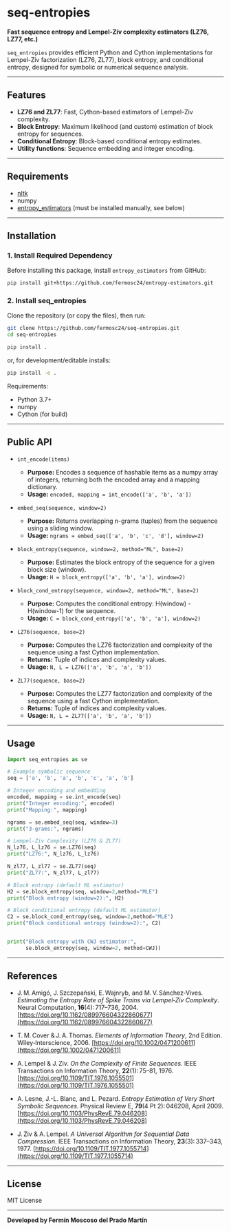 # seq-entropies

**Fast sequence entropy and Lempel-Ziv complexity estimators (LZ76, LZ77, etc.)**

`seq_entropies` provides efficient Python and Cython implementations for Lempel-Ziv factorization (LZ76, ZL77), block entropy, and conditional entropy, designed for symbolic or numerical sequence analysis.

---

## Features

- **LZ76 and ZL77**: Fast, Cython-based estimators of Lempel-Ziv complexity.
- **Block Entropy**: Maximum likelihood (and custom) estimation of block entropy for sequences.
- **Conditional Entropy**: Block-based conditional entropy estimates.
- **Utility functions**: Sequence embedding and integer encoding.

---

## Requirements

- [nltk](https://www.nltk.org/)
- numpy
- [entropy_estimators](https://github.com/fermosc24/entropy-estimators) (must be installed manually, see below)

---

## Installation

### 1. Install Required Dependency

Before installing this package, install `entropy_estimators` from GitHub:

```bash
pip install git+https://github.com/fermosc24/entropy-estimators.git
```

### 2. Install seq_entropies

Clone the repository (or copy the files), then run:

```bash
git clone https://github.com/fermosc24/seq-entropies.git
cd seq-entropies

pip install .
```
or, for development/editable installs:

```bash
pip install -e .
```

Requirements:  
- Python 3.7+  
- numpy  
- Cython (for build)  

---

## Public API

- `int_encode(items)`
  - **Purpose:** Encodes a sequence of hashable items as a numpy array of integers, returning both the encoded array and a mapping dictionary.
  - **Usage:** `encoded, mapping = int_encode(['a', 'b', 'a'])`

- `embed_seq(sequence, window=2)`
  - **Purpose:** Returns overlapping n-grams (tuples) from the sequence using a sliding window.
  - **Usage:** `ngrams = embed_seq(['a', 'b', 'c', 'd'], window=2)`

- `block_entropy(sequence, window=2, method="ML", base=2)`
  - **Purpose:** Estimates the block entropy of the sequence for a given block size (window).
  - **Usage:** `H = block_entropy(['a', 'b', 'a'], window=2)`

- `block_cond_entropy(sequence, window=2, method="ML", base=2)`
  - **Purpose:** Computes the conditional entropy: H(window) - H(window-1) for the sequence.
  - **Usage:** `C = block_cond_entropy(['a', 'b', 'a'], window=2)`

- `LZ76(sequence, base=2)`
  - **Purpose:** Computes the LZ76 factorization and complexity of the sequence using a fast Cython implementation.
  - **Returns:** Tuple of indices and complexity values.
  - **Usage:** `N, L = LZ76(['a', 'b', 'a', 'b'])`

- `ZL77(sequence, base=2)`
  - **Purpose:** Computes the LZ77 factorization and complexity of the sequence using a fast Cython implementation.
  - **Returns:** Tuple of indices and complexity values.
  - **Usage:** `N, L = ZL77(['a', 'b', 'a', 'b'])`

---

## Usage

```python
import seq_entropies as se

# Example symbolic sequence
seq = ['a', 'b', 'a', 'b', 'c', 'a', 'b']

# Integer encoding and embedding
encoded, mapping = se.int_encode(seq)
print("Integer encoding:", encoded)
print("Mapping:", mapping)

ngrams = se.embed_seq(seq, window=3)
print("3-grams:", ngrams)

# Lempel-Ziv Complexity (LZ76 & ZL77)
N_lz76, L_lz76 = se.LZ76(seq)
print("LZ76:", N_lz76, L_lz76)

N_zl77, L_zl77 = se.ZL77(seq)
print("ZL77:", N_zl77, L_zl77)

# Block entropy (default ML estimator)
H2 = se.block_entropy(seq, window=2,method="MLE")
print("Block entropy (window=2):", H2)

# Block conditional entropy (default ML estimator)
C2 = se.block_cond_entropy(seq, window=2,method="MLE")
print("Block conditional entropy (window=2):", C2)


print("Block entropy with CWJ estimator:",
      se.block_entropy(seq, window=2, method=CWJ))
```
---

## References

- J. M. Amigó, J. Szczepański, E. Wajnryb, and M. V. Sánchez‑Vives. *Estimating the Entropy Rate of Spike Trains via Lempel‑Ziv Complexity*. Neural Computation, **16**(4): 717–736, 2004. [https://doi.org/10.1162/089976604322860677](https://doi.org/10.1162/089976604322860677)

- T. M. Cover & J. A. Thomas. *Elements of Information Theory*, 2nd Edition. Wiley‑Interscience, 2006. [https://doi.org/10.1002/0471200611](https://doi.org/10.1002/0471200611)

- A. Lempel & J. Ziv. *On the Complexity of Finite Sequences*. IEEE Transactions on Information Theory, **22**(1): 75–81, 1976. [https://doi.org/10.1109/TIT.1976.1055501](https://doi.org/10.1109/TIT.1976.1055501)

- A. Lesne, J.-L. Blanc, and L. Pezard. *Entropy Estimation of Very Short Symbolic Sequences*. Physical Review E, **79**(4 Pt 2): 046208, April 2009. [https://doi.org/10.1103/PhysRevE.79.046208](https://doi.org/10.1103/PhysRevE.79.046208)

- J. Ziv & A. Lempel. *A Universal Algorithm for Sequential Data Compression*. IEEE Transactions on Information Theory, **23**(3): 337–343, 1977. [https://doi.org/10.1109/TIT.1977.1055714](https://doi.org/10.1109/TIT.1977.1055714)


---

## License

MIT License

---

**Developed by Fermín Moscoso del Prado Martín**
